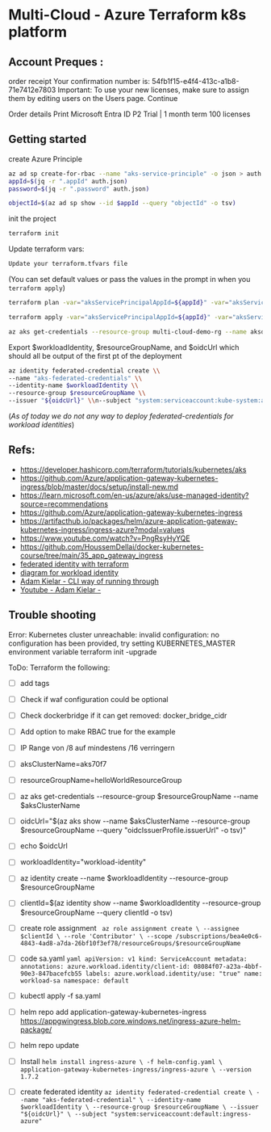 # Multi-Cloud - Azure Terraform k8s platform


## Account Preques :

order receipt
Your confirmation number is: 54fb1f15-e4f4-413c-a1b8-71e7412e7803
Important: To use your new licenses, make sure to assign them by editing users on the Users page.
Continue


Order details	Print
Microsoft Entra ID P2 Trial | 1 month term
100 licenses


## Getting started

create Azure Principle
```sh
az ad sp create-for-rbac --name "aks-service-principle" -o json > auth.json
appId=$(jq -r ".appId" auth.json)
password=$(jq -r ".password" auth.json)
```

```sh
objectId=$(az ad sp show --id $appId --query "objectId" -o tsv)
```

init the project 
```sh
terraform init
```

Update terraform vars:
```sh
Update your terraform.tfvars file
```
(You can set default values or pass the values in the prompt in when you `terraform apply`)

```sh
terraform plan -var="aksServicePrincipalAppId=${appId}" -var="aksServicePrincipalClientSecret=${password}" -var="aksServicePrincipalObjectId"=${objectId}
```

```sh
terraform apply -var="aksServicePrincipalAppId=${appId}" -var="aksServicePrincipalClientSecret=${password}" -var="aksServicePrincipalObjectId"=${objectId}
```

```sh
az aks get-credentials --resource-group multi-cloud-demo-rg --name aksdev
```

Export $workloadIdentity, $resourceGroupName, and $oidcUrl which should all be output of the first pt of the deployment

```sh
az identity federated-credential create \\
--name "aks-federated-credentials" \\
--identity-name $workloadIdentity \\
--resource-group $resourceGroupName \\
--issuer "${oidcUrl}" \\n--subject "system:serviceaccount:kube-system:agic-sa-ingress-azure"
```
(_As of today we do not any way to deploy federated-credentials for workload identities_)

## Refs: 
- https://developer.hashicorp.com/terraform/tutorials/kubernetes/aks
- https://github.com/Azure/application-gateway-kubernetes-ingress/blob/master/docs/setup/install-new.md
- https://learn.microsoft.com/en-us/azure/aks/use-managed-identity?source=recommendations
- https://github.com/Azure/application-gateway-kubernetes-ingress
- https://artifacthub.io/packages/helm/azure-application-gateway-kubernetes-ingress/ingress-azure?modal=values
- https://www.youtube.com/watch?v=PngRsyHyYQE
- https://github.com/HoussemDellai/docker-kubernetes-course/tree/main/35_app_gateway_ingress
- [federated identity with terraform](https://registry.terraform.io/providers/hashicorp/azurerm/latest/docs/guides/aks_workload_identity)
- [diagram for workload identity](https://azure.github.io/AKS-DevSecOps-Workshop/modules/Module1/lab-workloadidentity.html)
- [Adam Kielar - CLI way of running through](https://www.adamkielar.pl/posts/how-to-use-an-azure-ad-workload-identity-on-azure-kubernetes-service/)
- [Youtube - Adam Kielar - ](https://www.youtube.com/watch?v=vEqvEYEl8EM)

## Trouble shooting

Error: Kubernetes cluster unreachable: invalid configuration: no configuration has been provided, try setting KUBERNETES_MASTER environment variable
terraform init -upgrade 


ToDo:
Terraform the following:
- [ ] add tags
- [ ] Check if waf configuration could be optional
- [ ] Check dockerbridge if it can get removed: docker_bridge_cidr
- [ ] Add option to make RBAC true for the example
- [ ] IP Range von /8 auf mindestens /16 verringern
- [ ] aksClusterName=aks70f7
- [ ] resourceGroupName=helloWorldResourceGroup
- [ ] az aks get-credentials --resource-group $resourceGroupName --name $aksClusterName
- [ ] oidcUrl="$(az aks show --name $aksClusterName --resource-group $resourceGroupName --query "oidcIssuerProfile.issuerUrl" -o tsv)"
- [ ] echo $oidcUrl
- [ ] workloadIdentity="workload-identity"
- [ ] az identity create --name $workloadIdentity --resource-group $resourceGroupName
- [ ] clientId=$(az identity show --name $workloadIdentity --resource-group $resourceGroupName --query clientId -o tsv)
- [ ] create role assignment
      ``` 
      az role assignment create \
      --assignee $clientId \
      --role 'Contributor' \
      --scope /subscriptions/bea4e0c6-4843-4ad8-a7da-26bf10f3ef78/resourceGroups/$resourceGroupName
      ```

- [ ] code sa.yaml
      ```yaml
      apiVersion: v1
      kind: ServiceAccount
      metadata:
        annotations:
          azure.workload.identity/client-id: 08084f07-a23a-4bbf-90e3-847bacefcb55
        labels:
          azure.workload.identity/use: "true"
        name: workload-sa
        namespace: default
      ```
- [ ] kubectl apply -f sa.yaml
- [ ] helm repo add application-gateway-kubernetes-ingress https://appgwingress.blob.core.windows.net/ingress-azure-helm-package/
- [ ] helm repo update
- [ ] Install
      ```
      helm install ingress-azure \
        -f helm-config.yaml \
        application-gateway-kubernetes-ingress/ingress-azure \
        --version 1.7.2
      ```
- [ ] create federated identity
      ```
      az identity federated-credential create \
      --name "aks-federated-credential" \
      --identity-name $workloadIdentity \
      --resource-group $resourceGroupName \
      --issuer "${oidcUrl}" \
      --subject "system:serviceaccount:default:ingress-azure"
      ```
      

